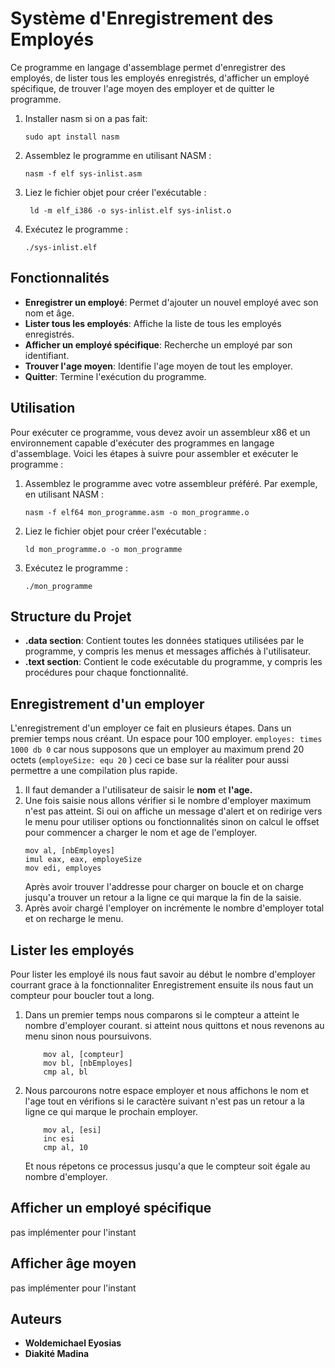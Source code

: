 # Système d'Enregistrement des Employés
Ce programme en langage d'assemblage permet d'enregistrer des employés, de lister tous les employés enregistrés, d'afficher un employé spécifique, de trouver l'age moyen des employer et de quitter le programme.

1. Installer nasm si on a pas fait:
    ```
    sudo apt install nasm
    ```
2. Assemblez le programme en utilisant NASM :
    ```
    nasm -f elf sys-inlist.asm
    ```
3. Liez le fichier objet pour créer l'exécutable :
    ```
     ld -m elf_i386 -o sys-inlist.elf sys-inlist.o
    ```
4. Exécutez le programme :
    ```
    ./sys-inlist.elf 
    ```

## Fonctionnalités

- **Enregistrer un employé**: Permet d'ajouter un nouvel employé avec son nom et âge.
- **Lister tous les employés**: Affiche la liste de tous les employés enregistrés.
- **Afficher un employé spécifique**: Recherche un employé par son identifiant.
- **Trouver l'age moyen**: Identifie l'age moyen de tout les employer.
- **Quitter**: Termine l'exécution du programme.

## Utilisation

Pour exécuter ce programme, vous devez avoir un assembleur x86 et un environnement capable d'exécuter des programmes en langage d'assemblage. Voici les étapes à suivre pour assembler et exécuter le programme :

1. Assemblez le programme avec votre assembleur préféré. Par exemple, en utilisant NASM :
    ```
    nasm -f elf64 mon_programme.asm -o mon_programme.o
    ```
2. Liez le fichier objet pour créer l'exécutable :
    ```
    ld mon_programme.o -o mon_programme
    ```
3. Exécutez le programme :
    ```
    ./mon_programme
    ```

## Structure du Projet

- **.data section**: Contient toutes les données statiques utilisées par le programme, y compris les menus et messages affichés à l'utilisateur.
- **.text section**: Contient le code exécutable du programme, y compris les procédures pour chaque fonctionnalité.


## Enregistrement d'un employer

L'enregistrement d'un employer ce fait en plusieurs étapes.
Dans un premier temps nous créant. 
Un espace pour 100 employer. 
``employes: times 1000 db 0`` car nous supposons que un employer au maximum prend 20 octets (``employeSize: equ 20``  ) ceci ce base sur la réaliter pour aussi permettre a une compilation plus rapide.


1. Il faut demander a l'utilisateur de saisir le **nom** et **l'age.**
2. Une fois saisie nous allons vérifier si le nombre d'employer maximum n'est pas atteint. Si oui on affiche un message d'alert et on redirige vers le menu pour utiliser options ou fonctionnalités sinon on calcul le offset pour commencer a charger le nom et age de l'employer.
    ```
    mov al, [nbEmployes]
    imul eax, eax, employeSize
    mov edi, employes
    ```
    Après avoir trouver l'addresse pour charger on boucle et on charge jusqu'a trouver un retour a la ligne ce qui marque la fin de la saisie.
3. Après avoir chargé l'employer on incrémente le nombre d'employer total et on recharge le menu.

## Lister les employés
Pour lister les employé ils nous faut savoir au début le nombre d'employer courrant grace à la fonctionnaliter Enregistrement ensuite ils nous faut un compteur pour boucler tout a long.
1. Dans un premier temps nous comparons si le compteur a atteint le nombre d'employer courant. si atteint nous quittons et nous revenons au menu sinon nous poursuivons.
    ```
        mov al, [compteur]
        mov bl, [nbEmployes]
        cmp al, bl
    ```
2. Nous parcourons notre espace employer et nous affichons le nom et l'age tout en vérifions si le caractère suivant n'est pas un retour a la ligne ce qui marque le prochain employer.
    ```
        mov al, [esi]
        inc esi
        cmp al, 10 
    ```
    Et nous répetons ce processus jusqu'a que le compteur soit égale au nombre d'employer.

## Afficher un employé spécifique
 pas implémenter pour l'instant
## Afficher âge moyen
 pas implémenter pour l'instant
## Auteurs

- **Woldemichael Eyosias**
- **Diakité Madina**

